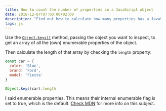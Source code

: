 ```yaml
---
title: How to count the number of properties in a JavaScript object
date: 2018-12-07T07:00:00+02:00
description: "Find out how to calculate how many properties has a JavaScript object"
tags: js
---
```


Use the [`Object.keys()`](/javascript-object-keys/) method, passing the object you want to inspect, to get an array of all the (own) enumerable properties of the object.

Then calculate the length of that array by checking the `length` property:

```js
const car = {
  color: 'Blue',
  brand: 'Ford',
  model: 'Fiesta'
}

Object.keys(car).length
```

I said enumerable properties. This means their internal enumerable flag is set to true, which is the default. [Check MDN](https://developer.mozilla.org/en-US/docs/Web/JavaScript/Enumerability_and_ownership_of_properties) for more info on this subject.